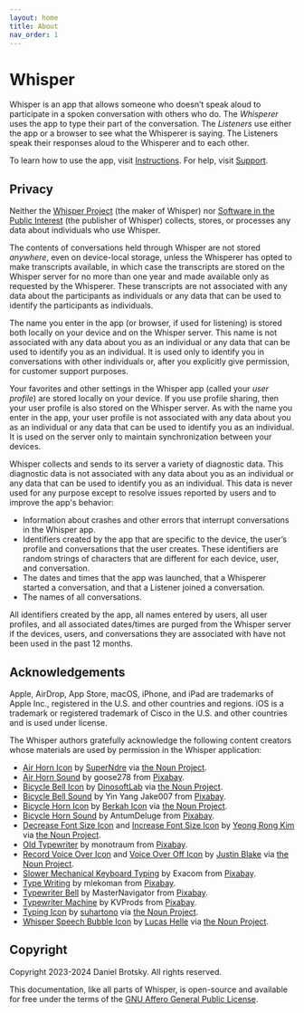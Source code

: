```yaml
---
layout: home
title: About
nav_order: 1
---
```


# Whisper

Whisper is an app that allows someone who doesn’t speak aloud to participate in a spoken conversation with others who do. The *Whisperer* uses the app to type their part of the conversation. The *Listeners* use either the app or a browser to see what the Whisperer is saying. The Listeners speak their responses aloud to the Whisperer and to each other.

To learn how to use the app, visit [Instructions](instructions.md). For help, visit [Support](support.md).

## Privacy

Neither the [Whisper Project](http://whisper-project.org) (the maker of Whisper) nor [Software in the Public Interest](https://spi-inc.org) (the publisher of Whisper) collects, stores, or processes any data about individuals who use Whisper.

The contents of conversations held through Whisper are not stored *anywhere*, even on device-local storage, unless the Whisperer has opted to make transcripts available, in which case the transcripts are stored on the Whisper server for no more than one year and made available only as requested by the Whisperer. These transcripts are not associated with any data about the participants as individuals or any data that can be used to identify the participants as individuals.

The name you enter in the app (or browser, if used for listening) is stored both locally on your device and on the Whisper server. This name is not associated with any data about you as an individual or any data that can be used to identify you as an individual. It is used only to identify you in conversations with other individuals or, after you explicitly give permission, for customer support purposes.

Your favorites and other settings in the Whisper app (called your *user profile*) are stored locally on your device. If you use profile sharing, then your user profile is also stored on the Whisper server. As with the name you enter in the app, your user profile is not associated with any data about you as an individual or any data that can be used to identify you as an individual. It is used on the server only to maintain synchronization between your devices.

Whisper collects and sends to its server a variety of diagnostic data.  This diagnostic data is not associated with any data about you as an individual or any data that can be used to identify you as an individual. This data is never used for any purpose except to resolve issues reported by users and to improve the app's behavior:

* Information about crashes and other errors that interrupt conversations in the Whisper app.
* Identifiers created by the app that are specific to the device, the user’s profile and conversations that the user creates. These identifiers are random strings of characters that are different for each device, user, and conversation.
* The dates and times that the app was launched, that a Whisperer started a conversation, and that a Listener joined a conversation.
* The names of all conversations.

All identifiers created by the app, all names entered by users, all user profiles, and all associated dates/times are purged from the Whisper server if the devices, users, and conversations they are associated with have not been used in the past 12 months.

## Acknowledgements

Apple, AirDrop, App Store, macOS, iPhone, and iPad are trademarks of Apple Inc., registered in the U.S. and other countries and regions. iOS is a trademark or registered trademark of Cisco in the U.S. and other countries and is used under license.

The Whisper authors gratefully acknowledge the following content creators whose materials are used by permission in the Whisper application:

- [Air Horn Icon](https://thenounproject.com/icon/air-horn-4437429/) by [SuperNdre](https://thenounproject.com/pccandriaja13/) via [the Noun Project](https://thenounproject.com).
- [Air Horn Sound](https://pixabay.com/sound-effects/air-horn-close-and-loud-106073/) by goose278 from [Pixabay](https://pixabay.com).
- [Bicycle Bell Icon](https://thenounproject.com/icon/4355910/) by [DinosoftLab](https://thenounproject.com/dinosoftlab/) via [the Noun Project](https://thenounproject.com).
- [Bicycle Bell Sound](https://pixabay.com/sound-effects/bike-bell-100665/) by Yin Yang Jake007 from [Pixabay](https://pixabay.com).
- [Bicycle Horn Icon](https://thenounproject.com/icon/horn-2452403/) by [Berkah Icon](https://thenounproject.com/berkahicon/) via [the Noun Project](https://thenounproject.com).
- [Bicycle Horn Sound](https://pixabay.com/sound-effects/bicycle-horn-7126/) by AntumDeluge from [Pixabay](https://pixabay.com).
- [Decrease Font Size Icon](https://thenounproject.com/icon/4866497/) and [Increase Font Size Icon](https://thenounproject.com/icon/4866493/) by [Yeong Rong Kim](https://thenounproject.com/yeongrong.kim.5/) via [the Noun Project](https://thenounproject.com).
- [Old Typewriter](https://pixabay.com/sound-effects/old-typewriter-30090/) by monotraum from [Pixabay](https://pixabay.com).
- [Record Voice Over Icon](https://thenounproject.com/icon/record-voice-over-3644000/) and [Voice Over Off Icon](https://thenounproject.com/icon/voice-over-off-3644052/) by [Justin Blake](https://thenounproject.com/justin.blake.315/) via [the Noun Project](https://thenounproject.com).
- [Slower Mechanical Keyboard Typing](https://pixabay.com/sound-effects/slower-mechanical-keyboard-typing-19960/) by Exacom from [Pixabay](https://pixabay.com).
- [Type Writing](https://pixabay.com/sound-effects/type-writing-6834/) by mlekoman from [Pixabay](https://pixabay.com).
- [Typewriter Bell](https://pixabay.com/sound-effects/typewriter-bell-100087/) by MasterNavigator from [Pixabay](https://pixabay.com).
- [Typewriter Machine](https://pixabay.com/sound-effects/typewriter-machine-64191/) by KVProds from [Pixabay](https://pixabay.com).
- [Typing Icon](https://thenounproject.com/icon/typing-6321562/) by [suhartono](https://thenounproject.com/creator/suhartonophd/) via [the Noun Project](https://thenounproject.com).
- [Whisper Speech Bubble Icon](https://thenounproject.com/icon/whisper-speech-bubble-4215124/) by [Lucas Helle](https://thenounproject.com/lucashelle/) via [the Noun Project](https://thenounproject.com).

## Copyright

Copyright 2023-2024 Daniel Brotsky. All rights reserved.

This documentation, like all parts of Whisper, is open-source and available for free under the terms of the [GNU Affero General Public License](https://www.gnu.org/licenses/agpl-3.0.html).

